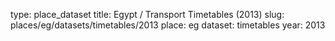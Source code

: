 type: place_dataset
title: Egypt / Transport Timetables (2013)
slug: places/eg/datasets/timetables/2013
place: eg
dataset: timetables
year: 2013
